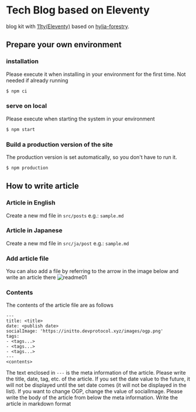 # Tech Blog based on Eleventy

blog kit with [11ty(Eleventy)](https://11ty.io) based on [hylia-forestry](https://github.com/DirtyF/hylia-forestry).

## Prepare your own environment

### installation
Please execute it when installing in your environment for the first time. Not needed if already running

```bash
$ npm ci
```

### serve on local
Please execute when starting the system in your environment

```bash
$ npm start
```

### Build a production version of the site
The production version is set automatically, so you don't have to run it.

```bash
$ npm production
```

## How to write article

### Article in English

Create a new md file in `src/posts`
e.g.: `sample.md`

### Article in Japanese

Create a new md file in `src/ja/post`
e.g.: `sample.md`

### Add article file

You can also add a file by referring to the arrow in the image below and write an article there
![readme01](https://user-images.githubusercontent.com/4590559/107755069-ad352d80-6d65-11eb-9ea6-add6e39c5b42.png)

### Contents
The contents of the article file are as follows

```
---
title: <title>
date: <publish date>
socialImage: 'https://initto.devprotocol.xyz/images/ogp.png'
tags:
- <tags...>
- <tags...>
- <tags...>
---
<contents>
```

The text enclosed in `---` is the meta information of the article.
Please write the title, date, tag, etc. of the article.
If you set the date value to the future, it will not be displayed until the set date comes (it will not be displayed in the list).
If you want to change OGP, change the value of socialImage.
Please write the body of the article from below the meta information.
Write the article in markdown format
